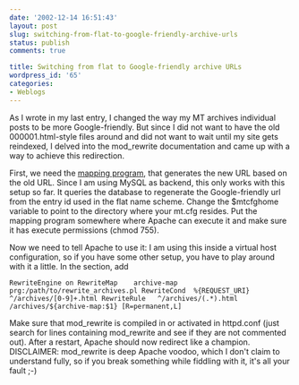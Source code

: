 ```yaml
---
date: '2002-12-14 16:51:43'
layout: post
slug: switching-from-flat-to-google-friendly-archive-urls
status: publish
comments: true

title: Switching from flat to Google-friendly archive URLs
wordpress_id: '65'
categories:
- Weblogs
---
```


As I wrote in my last entry, I changed the way my MT archives individual posts to be more Google-friendly. But since I did not want to have the old 000001.html-style files around and did not want to wait until my site gets reindexed, I delved into the mod_rewrite documentation and came up with a way to achieve this redirection.

First, we need the [mapping program](/rewrite_archives.pl.txt), that generates the new URL based on the old URL. Since I am using MySQL as backend, this only works with this setup so far. It queries the database to regenerate the Google-friendly url from the entry id used in the flat name scheme.
Change the $mtcfghome variable to point to the directory where your mt.cfg resides.
Put the mapping program somewhere where Apache can execute it and make sure it has execute permissions (chmod 755).

Now we need to tell Apache to use it:
I am using this inside a virtual host configuration, so if you have some other setup, you have to play around with it a little.
In the <VirtualHost> section, add


> 
`
RewriteEngine on
RewriteMap    archive-map       prg:/path/to/rewrite_archives.pl
RewriteCond  %{REQUEST_URI}  ^/archives/[0-9]+.html
RewriteRule   ^/archives/(.*).html  /archives/${archive-map:$1} [R=permanent,L]
`



Make sure that mod_rewrite is compiled in or activated in httpd.conf (just search for lines containing mod_rewrite and see if they are not commented out).
After a restart, Apache should now redirect like a champion.
DISCLAIMER: mod_rewrite is deep Apache voodoo, which I don't claim to understand fully, so if you break something while fiddling with it, it's all your fault ;-)
